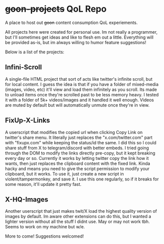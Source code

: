 # ~~goon-projects~~ QoL Repo
A place to host out ~~goon~~ content consumption QoL experiements.

All projects here were created for personal use. Im not really a programmer, but I'll sometimes get ideas and like to flesh em out a little. 
Everything will be provided as-is, but im always willing to humor feature suggestions!

Below is a list of the projects:

## Infini-Scroll
A single-file HTML project that sort of acts like twitter's infinite scroll, but for local content. I guess the idea is that if you have a folder of mixed-media (images, video, etc) it'll view and load them infinitely as you scroll. Its made to unload items once they're scrolled past to be less memory heavy. I tested it with a folder of 5k+ videos/images and it handled it well enough. 
Videos are muted by default but will automatically unmute once they're in view.

## FixUp-X-Links
A userscript that modifies the copied url when clicking Copy Link on twitter's share menu. It literally just replaces the "x.com/twitter.com" part with "fixupx.com" while keeping the status/id the same. I did this so I could share stuff from X to telegram/discord with better embeds. 
I tried going through the DOM to modify the links directly pre-copy, but it kept breaking every day or so. Currently it works by letting twitter copy the link how it wants, then just replaces the clipboard content with the fixed link. Kinda hacky and means you need to give the script permission to modify your clipboard, but it works.
To use it, just create a new script in violent/tampermonkey, and save it.
I use this one regularly, so if it breaks for some reason, it'll update it pretty fast.

## X-HQ-Images
Another userscript that just makes twit/X load the highest quality version of images by default. Im aware other extensions can do this, but I wanted a lighter version without all the stuff I didnt use.
May or may not work tbh. Seems to work on my machine but w/e.

More to come!
Suggestions welcomed!

